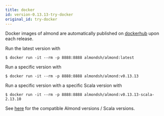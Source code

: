 ```yaml
---
title: docker
id: version-0.13.13-try-docker
original_id: try-docker
---
```


Docker images of almond are automatically published on
[dockerhub](https://hub.docker.com/r/almondsh/almond) upon each release.

Run the latest version with
```
$ docker run -it --rm -p 8888:8888 almondsh/almond:latest
```

Run a specific version with
```
$ docker run -it --rm -p 8888:8888 almondsh/almond:v0.13.13
```

Run a specific version with a specific Scala version with
```
$ docker run -it --rm -p 8888:8888 almondsh/almond:v0.13.13-scala-2.13.10
```

See [here](install-versions.md) for the compatible Almond versions / Scala
versions.
